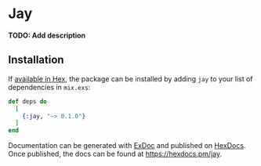 # Jay

**TODO: Add description**

## Installation

If [available in Hex](https://hex.pm/docs/publish), the package can be installed
by adding `jay` to your list of dependencies in `mix.exs`:

```elixir
def deps do
  [
    {:jay, "~> 0.1.0"}
  ]
end
```

Documentation can be generated with [ExDoc](https://github.com/elixir-lang/ex_doc)
and published on [HexDocs](https://hexdocs.pm). Once published, the docs can
be found at <https://hexdocs.pm/jay>.

